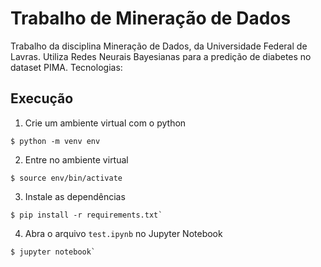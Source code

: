 # Trabalho de Mineração de Dados

Trabalho da disciplina Mineração de Dados, da Universidade Federal de Lavras. Utiliza Redes Neurais Bayesianas para a predição de diabetes no dataset PIMA. Tecnologias:


## Execução
1. Crie um ambiente virtual com o python
```
$ python -m venv env
```
2. Entre no ambiente virtual
```
$ source env/bin/activate
```
3. Instale as dependências
```
$ pip install -r requirements.txt`
```
4. Abra o arquivo `test.ipynb` no Jupyter Notebook
```
$ jupyter notebook`
``` 

